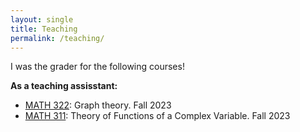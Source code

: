 ```yaml
---
layout: single
title: Teaching
permalink: /teaching/
---
```

I was the grader for the following courses!

**As a teaching assisstant:**
* [MATH 322](https://apps.ualberta.ca/catalogue/course/math/322): Graph theory. Fall 2023
* [MATH 311](https://apps.ualberta.ca/catalogue/course/math/311): Theory of Functions of a Complex Variable. Fall 2023

